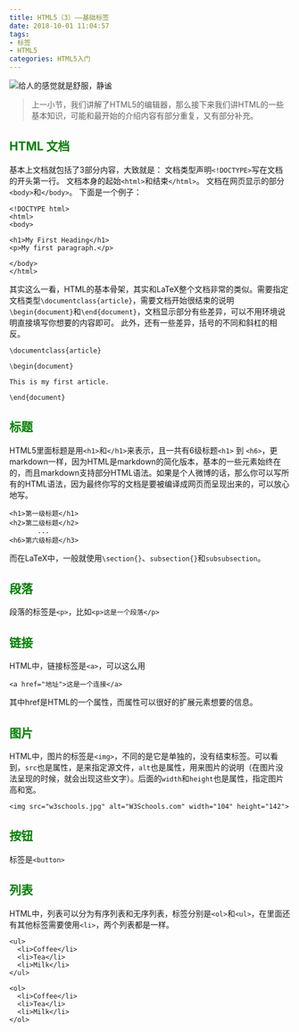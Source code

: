 ```yaml
---
title: HTML5（3）——基础标签
date: 2018-10-01 11:04:57
tags:
- 标签
- HTML5
categories: HTML5入门
---
```


![给人的感觉就是舒服，静谧](https://upload-images.jianshu.io/upload_images/3478485-86aab1b0aa76b491.jpeg?imageMogr2/auto-orient/strip%7CimageView2/2/w/1240)

> 上一小节，我们讲解了HTML5的编辑器，那么接下来我们讲HTML的一些基本知识，可能和最开始的介绍内容有部分重复，又有部分补充。



<!--less-->

## <font color="green">HTML 文档</font>
基本上文档就包括了3部分内容，大致就是：
文档类型声明`<!DOCTYPE>`写在文档的开头第一行。
文档本身的起始`<html>`和结束`</html>`。
文档在网页显示的部分`<body>`和`</body>`。
下面是一个例子：
```
<!DOCTYPE html>
<html>
<body>

<h1>My First Heading</h1>
<p>My first paragraph.</p>

</body>
</html>
```

其实这么一看，HTML的基本骨架，其实和LaTeX整个文档非常的类似。需要指定文档类型`\documentclass{article}`，需要文档开始很结束的说明`\begin{document}`和`\end{document}`，文档显示部分有些差异，可以不用环境说明直接填写你想要的内容即可。
此外，还有一些差异，括号的不同和斜杠的相反。
```
\documentclass{article}

\begin{document}

This is my first article.

\end{document}
```

## <font color="green">标题</font>
HTML5里面标题是用`<h1>`和`</h1>`来表示，且一共有6级标题`<h1>` 到 `<h6>`，更markdown一样，因为HTML是markdown的简化版本，基本的一些元素始终在的，而且markdown支持部分HTML语法。如果是个人微博的话，那么你可以写所有的HTML语法，因为最终你写的文档是要被编译成网页而呈现出来的，可以放心地写。
```
<h1>第一级标题</h1>
<h2>第二级标题</h2>
       ...
<h6>第六级标题</h3>

```

而在LaTeX中，一般就使用`\section{}`、`subsection{}`和`subsubsection`。

## <font color="green">段落</font>
段落的标签是`<p>`，比如`<p>这是一个段落</p>`

## <font color="green">链接</font>
HTML中，链接标签是`<a>`，可以这么用
```
<a href="地址">这是一个连接</a>
```
其中href是HTML的一个属性，而属性可以很好的扩展元素想要的信息。

## <font color="green">图片</font>
HTML中，图片的标签是`<img>`，不同的是它是单独的，没有结束标签。可以看到，`src`也是属性，是来指定源文件，`alt`也是属性，用来图片的说明（在图片没法呈现的时候，就会出现这些文字）。后面的`width`和`height`也是属性，指定图片高和宽。
```
<img src="w3schools.jpg" alt="W3Schools.com" width="104" height="142">
```

## <font color="green">按钮</font>
标签是`<button>`

## <font color="green">列表</font>
HTML中，列表可以分为有序列表和无序列表，标签分别是`<ol>`和`<ul>`，在里面还有其他标签需要使用`<li>`，两个列表都是一样。
```
<ul>
  <li>Coffee</li>
  <li>Tea</li>
  <li>Milk</li>
</ul>

<ol>
  <li>Coffee</li>
  <li>Tea</li>
  <li>Milk</li>
</ol>
```

